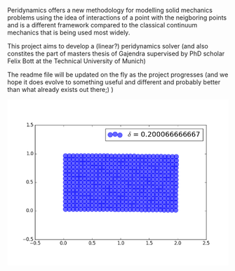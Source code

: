 Peridynamics offers a new methodology for modelling solid mechanics problems using the idea of interactions of a point with the neigboring points and is a different framework compared to the classical continuum mechanics that is being used most widely. 

This project aims to develop a (linear?) peridynamics solver (and also constites the part of masters thesis of Gajendra supervised by PhD scholar Felix Bott at the Technical University of Munich)

The readme file will be updated on the fly as the project progresses (and we hope it does  evolve to something useful and different and probably better than what already exists out there;) )

![](explicitFracture.gif)
